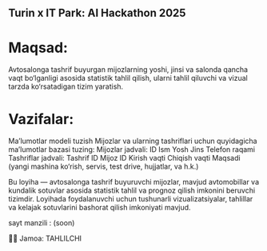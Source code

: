 ## Turin x IT Park: AI Hackathon 2025 
# Maqsad:
Avtosalonga tashrif buyurgan mijozlarning yoshi, jinsi va salonda qancha vaqt bo‘lganligi asosida statistik tahlil qilish, ularni tahlil qiluvchi va vizual tarzda ko‘rsatadigan tizim yaratish. 

# Vazifalar:
Ma’lumotlar modeli tuzish
Mijozlar va ularning tashriflari uchun quyidagicha ma’lumotlar bazasi tuzing:
Mijozlar jadvali:
ID
Ism
Yosh
Jins
Telefon raqami
Tashriflar jadvali:
Tashrif ID
Mijoz ID
Kirish vaqti
Chiqish vaqti
Maqsadi (yangi mashina ko‘rish, servis, test drive, hujjatlar, va h.k.)


Bu loyiha — avtosalonga tashrif buyuruvchi mijozlar, mavjud avtomobillar va kundalik sotuvlar asosida statistik tahlil va prognoz qilish imkonini beruvchi tizimdir. Loyihada foydalanuvchi uchun tushunarli vizualizatsiyalar, tahlillar va kelajak sotuvlarini bashorat qilish imkoniyati mavjud.

sayt manzili : (soon)

👨‍💻 Jamoa: TAHLILCHI
